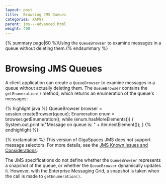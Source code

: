 ```yaml
---
layout: post
title:  Browsing JMS Queues
categories: XAP97
parent: jms---advanced.html
weight: 400
---
```


{% summary page|60 %}Using the `QueueBrowser` to examine messages in a queue without deleting them.{% endsummary %}

# Browsing JMS Queues

A client application can create a `QueueBrowser` to examine messages in a queue without actually deleting them. The `QueueBrowser` contains the `getEnumeration()` method, which returns an enumeration of the queue's messages:

{% highlight java %}
QueueBrowser browser = session.createBrowser(queue);
Enumeration enum = browser.getEnumeration();
while (enum.hasMoreElements()) {
    System.out.println("Message on queue is: " + iter.nextElement());
}
{% endhighlight %}

{% exclamation %} This version of GigaSpaces JMS does not support message selectors. For more details, see the [JMS Known Issues and Considerations](./jms-known-issues-and-considerations.html).

The JMS specifications do not define whether the `QueueBrowser` represents a snapshot of the queue, or whether the `QueueBrowser` dynamically updates it. However, with the Enterprise Messaging Grid, a snapshot is taken when the call is made to `getEnumeration()`.
